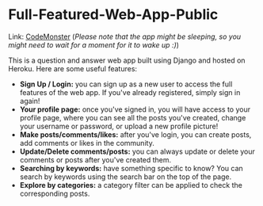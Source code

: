 # Full-Featured-Web-App-Public

Link: [CodeMonster](https://kuanwei-qandawebapp.herokuapp.com/) (*Please note that the app might be sleeping, so you might need to wait for a moment for it to wake up :)*)


This is a question and answer web app built using Django and hosted on Heroku. Here are some useful features:

- **Sign Up / Login:** you can sign up as a new user to access the full features of the web app. If you've already registered, simply sign in again! 
- **Your profile page:** once you've signed in, you will have access to your profile page, where you can see all the posts you've created, change your username or password, or upload a new profile picture!
- **Make posts/comments/likes:** after you've login, you can create posts, add comments or likes in the community. 
- **Update/Delete comments/posts:** you can always update or delete your comments or posts after you've created them.
- **Searching by keywords:** have something specific to know? You can search by keywords using the search bar on the top of the page.
- **Explore by categories:** a category filter can be applied to check the corresponding posts.

